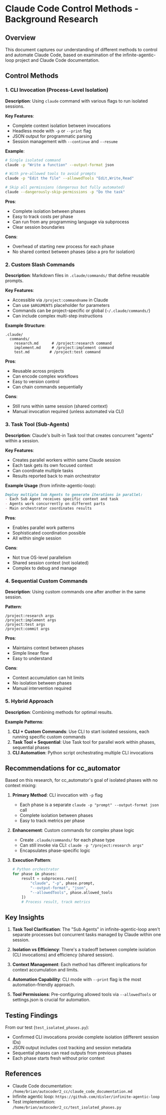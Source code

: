 # Claude Code Control Methods - Background Research

## Overview
This document captures our understanding of different methods to control and automate Claude Code, based on examination of the infinite-agentic-loop project and Claude Code documentation.

## Control Methods

### 1. CLI Invocation (Process-Level Isolation)
**Description**: Using `claude` command with various flags to run isolated sessions.

**Key Features**:
- Complete context isolation between invocations
- Headless mode with `-p` or `--print` flag
- JSON output for programmatic parsing
- Session management with `--continue` and `--resume`

**Example**:
```bash
# Single isolated command
claude -p "Write a function" --output-format json

# With pre-allowed tools to avoid prompts
claude -p "Edit the file" --allowedTools "Edit,Write,Read"

# Skip all permissions (dangerous but fully automated)
claude --dangerously-skip-permissions -p "Do the task"
```

**Pros**:
- Complete isolation between phases
- Easy to track costs per phase
- Can run from any programming language via subprocess
- Clear session boundaries

**Cons**:
- Overhead of starting new process for each phase
- No shared context between phases (also a pro for isolation)

### 2. Custom Slash Commands
**Description**: Markdown files in `.claude/commands/` that define reusable prompts.

**Key Features**:
- Accessible via `/project:commandname` in Claude
- Can use `$ARGUMENTS` placeholder for parameters
- Commands can be project-specific or global (`~/.claude/commands/`)
- Can include complex multi-step instructions

**Example Structure**:
```
.claude/
  commands/
    research.md      # /project:research command
    implement.md     # /project:implement command
    test.md         # /project:test command
```

**Pros**:
- Reusable across projects
- Can encode complex workflows
- Easy to version control
- Can chain commands sequentially

**Cons**:
- Still runs within same session (shared context)
- Manual invocation required (unless automated via CLI)

### 3. Task Tool (Sub-Agents)
**Description**: Claude's built-in Task tool that creates concurrent "agents" within a session.

**Key Features**:
- Creates parallel workers within same Claude session
- Each task gets its own focused context
- Can coordinate multiple tasks
- Results reported back to main orchestrator

**Example Usage** (from infinite-agentic-loop):
```markdown
Deploy multiple Sub Agents to generate iterations in parallel:
- Each Sub Agent receives specific context and task
- Agents work concurrently on different parts
- Main orchestrator coordinates results
```

**Pros**:
- Enables parallel work patterns
- Sophisticated coordination possible
- All within single session

**Cons**:
- Not true OS-level parallelism
- Shared session context (not isolated)
- Complex to debug and manage

### 4. Sequential Custom Commands
**Description**: Using custom commands one after another in the same session.

**Pattern**:
```
/project:research args
/project:implement args  
/project:test args
/project:commit args
```

**Pros**:
- Maintains context between phases
- Simple linear flow
- Easy to understand

**Cons**:
- Context accumulation can hit limits
- No isolation between phases
- Manual intervention required

### 5. Hybrid Approach
**Description**: Combining methods for optimal results.

**Example Patterns**:
1. **CLI + Custom Commands**: Use CLI to start isolated sessions, each running specific custom commands
2. **Task Tool + Sequential**: Use Task tool for parallel work within phases, sequential phases
3. **CLI Automation**: Python script orchestrating multiple CLI invocations

## Recommendations for cc_automator

Based on this research, for cc_automator's goal of isolated phases with no context mixing:

1. **Primary Method**: CLI invocation with `-p` flag
   - Each phase is a separate `claude -p "prompt" --output-format json` call
   - Complete isolation between phases
   - Easy to track metrics per phase

2. **Enhancement**: Custom commands for complex phase logic
   - Create `.claude/commands/` for each phase type
   - Can still invoke via CLI: `claude -p "/project:research args"`
   - Encapsulates phase-specific logic

3. **Execution Pattern**:
   ```python
   # Python orchestrator
   for phase in phases:
       result = subprocess.run([
           "claude", "-p", phase.prompt,
           "--output-format", "json",
           "--allowedTools", phase.allowed_tools
       ])
       # Process result, track metrics
   ```

## Key Insights

1. **Task Tool Clarification**: The "Sub Agents" in infinite-agentic-loop aren't separate processes but concurrent tasks managed by Claude within one session.

2. **Isolation vs Efficiency**: There's a tradeoff between complete isolation (CLI invocations) and efficiency (shared session).

3. **Context Management**: Each method has different implications for context accumulation and limits.

4. **Automation Capability**: CLI mode with `--print` flag is the most automation-friendly approach.

5. **Tool Permissions**: Pre-configuring allowed tools via `--allowedTools` or settings.json is crucial for automation.

## Testing Findings

From our test (`test_isolated_phases.py`):
- Confirmed CLI invocations provide complete isolation (different session IDs)
- JSON output includes cost tracking and session metadata
- Sequential phases can read outputs from previous phases
- Each phase starts fresh without prior context

## References
- Claude Code documentation: `/home/brian/autocoder2_cc/claude_code_documentation.md`
- Infinite agentic loop: `https://github.com/disler/infinite-agentic-loop`
- Test implementation: `/home/brian/autocoder2_cc/test_isolated_phases.py`